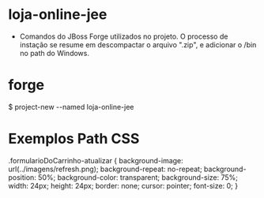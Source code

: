 # loja-online-jee

- Comandos do JBoss Forge utilizados no projeto. O processo de instação se resume em descompactar o arquivo ".zip",
e adicionar o /bin no path do Windows. 

# forge
$ project-new --named loja-online-jee

# Exemplos Path CSS
.formularioDoCarrinho-atualizar {
	background-image: url(../imagens/refresh.png);
	background-repeat: no-repeat;
	background-position: 50%;
	background-color: transparent;
	background-size: 75%;
	width: 24px;
	height: 24px;
	border: none;
	cursor: pointer;
	font-size: 0;
}